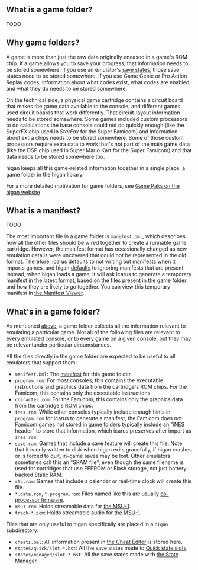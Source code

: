 What is a game folder?
----------------------

TODO

Why game folders?
-----------------

A game is more than just
the raw data originally encased in a game's ROM chip.
If a game allows you to save your progress,
that information needs to be stored somewhere.
If you use an emulator's [save states](#save-states),
those save states need to be stored somewhere.
If you use Game Genie or Pro Action Replay codes,
information about what codes exist,
what codes are enabled,
and what they do
needs to be stored somewhere.

On the technical side,
a physical game cartridge contains a circuit board
that makes the game data available to the console,
and different games used circuit boards that work differently.
That circuit-layout information needs to be stored somewhere.
Some games included custom processors
to do calculations the base console could not do quickly enough
(like the SuperFX chip used in _StarFox_ for the Super Famicom)
and information about extra chips needs to be stored somewhere.
Some of those custom processors require extra data to work
that's not part of the main game data
(like the DSP chip used in Super Mario Kart for the Super Famicom)
and that data needs to be stored somewhere too.

higan keeps all this game-related information together
in a single place:
a game folder in the higan library.

For a more detailed motivation for game folders,
see [Game Paks on the higan website][gp]

[gp]: https://byuu.org/emulation/higan/game-paks

What is a manifest?
-------------------

TODO

The most important file in a game folder is `manifest.bml`,
which describes how all the other files should be wired together
to create a runnable game cartridge.
However,
the manifest format has occasionally changed
as new emulation details were uncovered
that could not be represented in the old format.
Therefore,
icarus [defaults](#the-icarus-settings-dialog)
to not writing out manifests when it imports games,
and higan [defaults](#the-configuration-dialog)
to ignoring manifests that are present.
Instead,
when higan loads a game,
it will ask icarus to generate a temporary manifest in the latest format,
based on the files present in the game folder
and how they are likely to go together.
You can view this temporary manifest
in [the Manifest Viewer](#the-manifest-viewer).

What's in a game folder?
------------------------

As mentioned [above](#why-game-folders),
a game folder collects all the information relevant
to emulating a particular game.
Not all of the following files
are relevant to every emulated console,
or to every game on a given console,
but they may be relevantunder particular circumstances.

All the files directly in the game folder
are expected to be useful
to all emulators that support them:

  - `manifest.bml`:
    The [manifest](#what-is-a-manifest)
    for this game folder.
  - `program.rom`:
    For most consoles,
    this contains
    the executable instructions and graphics data
    from the cartridge's ROM chips.
    For the Famicom,
    this contains only the executable instructions.
  - `character.rom`:
    For the Famicom,
    this contains only the graphics data
    from the cartridge's ROM chips.
  - `ines.rom`:
    While other consoles typically include enough hints
    in `program.rom` for icarus to generate a manifest,
    the Famicom does not.
    Famicom games not stored in game folders
    typically include an "iNES header" to store that information,
    which icarus preserves after import as `ines.rom`.
  - `save.ram`:
    Games that include a save feature
    will create this file.
    Note that it is only written to disk
    when higan exits gracefully,
    if higan crashes or is forced to quit,
    in-game saves may be lost.
    Other emulators sometimes call this an "SRAM file",
    even though the same filename is used
    for cartridges that use EEPROM or Flash storage,
    not just battery-backed Static RAM.
  - `rtc.ram`:
    Games that include a calendar or real-time clock
    will create this file.
  - `*.data.rom`, `*.program.rom`:
    Files named like this are usually
    [co-processor firmware](#importing-and-playing-games-with-co-processor-firmware).
  - `msu1.rom`:
    Holds streamable data for
    [the MSU-1](#importing-and-playing-MSU-1-games).
  - `track-*.pcm`:
    Holds streamable audio for
    [the MSU-1](#importing-and-playing-MSU-1-games).

Files that are only useful to higan specifically
are placed in a `higan` subdirectory:

  - `cheats.bml`:
    All information present in
    [the Cheat Editor](#the-cheat-editor)
    is stored here.
  - `states/quick/slot-*.bst`:
    All the save states made to
    [Quick state slots](#quick-states).
  - `states/managed/slot-*.bst`:
    All the save states made with
    [the State Manager](#the-state-manager).
